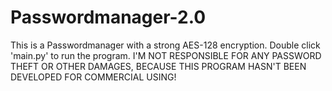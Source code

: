 # Passwordmanager-2.0

This is a Passwordmanager with a strong AES-128 encryption. Double click 'main.py' to run the program. I'M NOT RESPONSIBLE FOR ANY PASSWORD THEFT OR OTHER DAMAGES, BECAUSE THIS PROGRAM HASN'T BEEN DEVELOPED FOR COMMERCIAL USING!
